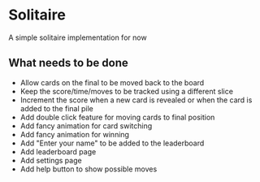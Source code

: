 # Solitaire

A simple solitaire implementation for now

## What needs to be done

- Allow cards on the final to be moved back to the board
- Keep the score/time/moves to be tracked using a different slice
- Increment the score when a new card is revealed or when the card is added to the final pile
- Add double click feature for moving cards to final position
- Add fancy animation for card switching
- Add fancy animation for winning
- Add "Enter your name" to be added to the leaderboard
- Add leaderboard page
- Add settings page
- Add help button to show possible moves
